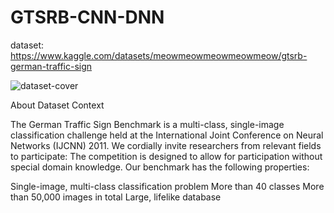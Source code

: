 # GTSRB-CNN-DNN
dataset: https://www.kaggle.com/datasets/meowmeowmeowmeowmeow/gtsrb-german-traffic-sign

![dataset-cover](https://user-images.githubusercontent.com/100385953/179578301-b0779bda-6007-435f-a0e1-8fd50c139226.jpg)


About Dataset
Context

The German Traffic Sign Benchmark is a multi-class, single-image classification challenge held at the International Joint Conference on Neural Networks (IJCNN) 2011. We cordially invite researchers from relevant fields to participate: The competition is designed to allow for participation without special domain knowledge. Our benchmark has the following properties:

Single-image, multi-class classification problem
More than 40 classes
More than 50,000 images in total
Large, lifelike database
